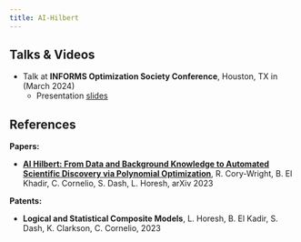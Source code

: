 ```yaml
---
title: AI-Hilbert
---
```


<!--## Blog Posts

* Take a look at our Blog Post -->

<!-- ## Media coverage -->

## Talks & Videos

* Talk at **INFORMS Optimization Society Conference**, Houston, TX in (March 2024)
  * Presentation [slides](figures/ai_hilbert_initial_version.pdf)

## References

**Papers:**
* [**AI Hilbert: From Data and Background Knowledge to Automated Scientific Discovery via Polynomial Optimization**](), R. Cory-Wright, B. El Khadir, C. Cornelio, S. Dash, L. Horesh, arXiv 2023 
  
**Patents:**
* **Logical and Statistical Composite Models**, L. Horesh, B. El Kadir, S. Dash, K. Clarkson, C. Cornelio, 2023
